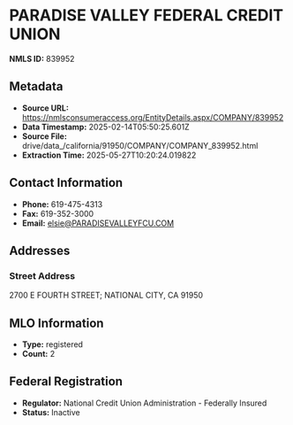 # PARADISE VALLEY FEDERAL CREDIT UNION

**NMLS ID:** 839952

## Metadata
- **Source URL:** https://nmlsconsumeraccess.org/EntityDetails.aspx/COMPANY/839952
- **Data Timestamp:** 2025-02-14T05:50:25.601Z
- **Source File:** drive/data_/california/91950/COMPANY/COMPANY_839952.html
- **Extraction Time:** 2025-05-27T10:20:24.019822

## Contact Information
- **Phone:** 619-475-4313
- **Fax:** 619-352-3000
- **Email:** elsie@PARADISEVALLEYFCU.COM

## Addresses
### Street Address
2700 E FOURTH STREET; NATIONAL CITY, CA 91950

## MLO Information
- **Type:** registered
- **Count:** 2

## Federal Registration
- **Regulator:** National Credit Union Administration - Federally Insured
- **Status:** Inactive
